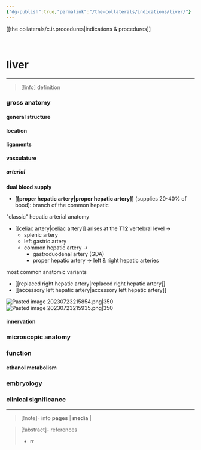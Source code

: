 ```yaml
---
{"dg-publish":true,"permalink":"/the-collaterals/indications/liver/"}
---
```



[[the collaterals/c.ir.procedures\|indications & procedures]] 

<br>

# liver
---

> [!info] definition


### gross anatomy
#### general structure


#### location


#### ligaments


#### vasculature
##### arterial
**dual blood supply**
- **[[proper hepatic artery\|proper hepatic artery]]** (supplies 20-40% of bood): branch of the common hepatic

"classic" hepatic arterial anatomy
- [[celiac artery\|celiac artery]] arises at the **T12** vertebral level →
	- splenic artery
	- left gastric artery
	- common hepatic artery →
		- gastroduodenal artery (GDA)
		- proper hepatic artery → left & right hepatic arteries

most common anatomic variants
- [[replaced right hepatic artery\|replaced right hepatic artery]]
- [[accessory left hepatic artery\|accessory left hepatic artery]]

![Pasted image 20230723215854.png|350](/img/user/kitchen%20drawer/attachments/Pasted%20image%2020230723215854.png)
![Pasted image 20230723215935.png|350](/img/user/kitchen%20drawer/attachments/Pasted%20image%2020230723215935.png)

#### innervation


### microscopic anatomy


### function


#### ethanol metabolism


### embryology


### clinical significance


---

> [!note]- info
> **pages** | 
> **media** | 

> [!abstract]- references
> - rr